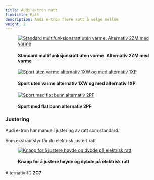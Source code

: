 ```yaml
---
title: Audi e-tron ratt
linktitle: Ratt
description: Audi e-tron flere ratt å velge mellom
weight: 2
---
```


<!-- markdownlint-disable MD033 -->

<figure>
    <a href="https://media.electrichasgoneaudi.net/multimedia/models/e-tron/interior/steeringwheels/multifunction.jpg">
        <img src="https://media.electrichasgoneaudi.net/multimedia/models/e-tron/interior/steeringwheels/multifunctions.jpg"
        alt="Standard multifunksjonsratt uten varme. Alternativ 2ZM med varme" title="Standard multifunksjonsratt uten varme. Alternativ 2ZM med varme">
    </a>
    <figcaption><h4>Standard multifunksjonsratt uten varme. Alternativ 2ZM med varme</h4></figcaption>
</figure>

<figure>
    <a href="https://media.electrichasgoneaudi.net/multimedia/models/e-tron/interior/steeringwheels/sport.jpg">
        <img src="https://media.electrichasgoneaudi.net/multimedia/models/e-tron/interior/steeringwheels/sports.jpg"
        alt="Sport uten varme alternativ 1XW og med alternativ 1XP" title="Sport uten varme alternativ 1XW og med alternativ 1XP">
    </a>
    <figcaption><h4>Sport uten varme alternativ 1XW og med alternativ 1XP</h4></figcaption>
</figure>

<figure>
    <a href="https://media.electrichasgoneaudi.net/multimedia/models/e-tron/interior/steeringwheels/sportflat.jpg">
        <img src="https://media.electrichasgoneaudi.net/multimedia/models/e-tron/interior/steeringwheels/sportflats.jpg"
        alt="Sport med flat bunn alternativ 2PF" title="Sport med flat bunn alternativ 2PF">
    </a>
    <figcaption><h4>Sport med flat bunn alternativ 2PF</h4></figcaption>
</figure>

### Justering

Audi e-tron har manuell justering av ratt som standard.

Som ekstrautstyr får du elektrisk justert ratt

<figure>
    <a href="https://media.electrichasgoneaudi.net/multimedia/models/e-tron/interior/steeringwheels/electricadjustment.jpg">
        <img src="https://media.electrichasgoneaudi.net/multimedia/models/e-tron/interior/steeringwheels/electricadjustments.jpg"
        alt="Knapp for å justere høyde og dybde på elektrisk ratt" title="Knapp for å justere høyde og dybde på elektrisk ratt">
    </a>
    <figcaption><h4>Knapp for å justere høyde og dybde på elektrisk ratt</h4></figcaption>
</figure>

Alternativ-ID **2C7**